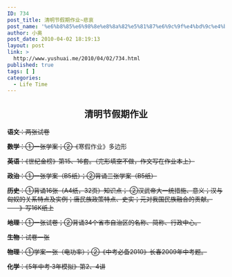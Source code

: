 ```yaml
---
ID: 734
post_title: 清明节假期作业~悲哀
post_name: '%e6%b8%85%e6%98%8e%e8%8a%82%e5%81%87%e6%9c%9f%e4%bd%9c%e4%b8%9a%e6%82%b2%e5%93%80'
author: 小奥
post_date: 2010-04-02 18:19:13
layout: post
link: >
  http://www.yushuai.me/2010/04/02/734.html
published: true
tags: [ ]
categories:
  - Life Time
---
```

<h2 style="text-align: center;">清明节假期作业</h2>
<span style="text-decoration: line-through;"><strong>语文</strong>：两张试卷</span>

<span style="text-decoration: line-through;"><strong>数学</strong>：①一张学案；②《</span>寒假作业》多边形

<span style="text-decoration: line-through;"><strong>英语</strong>：《世纪金榜》第15、16套。（完形填空不做，作文写在作业本上）</span>

<span style="text-decoration: line-through;"><strong>政治</strong>：①一张学案（B5纸）；②背诵三张学案（B5纸）</span>

<span style="text-decoration: line-through;"><strong>历史</strong>：①背诵16张（A4纸，32页）知识点； ②汉武帝大一统措施、意义；汉与匈奴的关系特点及实例；唐民族政策特点、史实；元对我国民族融合的贡献。——》写16K纸上</span>

<span style="text-decoration: line-through;"><strong>地理</strong>：①一张试卷；②背诵34个省市自治区的名称、简称、行政中心。</span>

<span style="text-decoration: line-through;"><strong>生物</strong>：试卷一张</span>

<span style="text-decoration: line-through;"><strong>物理</strong>：①学案一张（电功率）；②《中考必备2010》长春2009年中考题。</span>

<span style="text-decoration: line-through;"><strong>化学</strong>：《5年中考·3年模拟》第2、4讲</span>